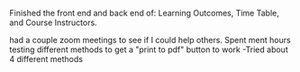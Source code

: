 Finished the front end and back end of:
Learning Outcomes,
Time Table, and
Course Instructors.

had a couple zoom meetings to see if I could help others.
Spent ment hours testing different methods to get a "print to pdf" button to work
-Tried about 4 different methods